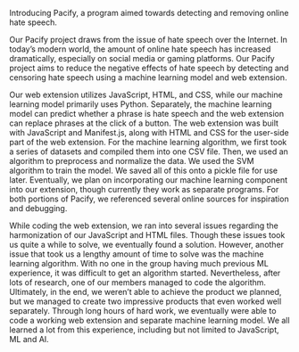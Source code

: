 Introducing Pacify, a program aimed towards detecting and removing online hate speech.

Our Pacify project draws from the issue of hate speech over the Internet. In today’s modern world, the amount of online hate speech has increased dramatically, especially on social media or gaming platforms. Our Pacify project aims to reduce the negative effects of hate speech by detecting and censoring hate speech using a machine learning model and web extension. 

Our web extension utilizes JavaScript, HTML, and CSS, while our machine learning model primarily uses Python. Separately, the machine learning model can predict whether a phrase is hate speech and the web extension can replace phrases at the click of a button. The web extension was built with JavaScript and Manifest.js, along with HTML and CSS for the user-side part of the web extension. For the machine learning algorithm, we first took a series of datasets and compiled them into one CSV file. Then, we used an algorithm to preprocess and normalize the data. We used the SVM algorithm to train the model. We saved all of this onto a pickle file for use later. Eventually, we plan on incorporating our machine learning component into our extension, though currently they work as separate programs. For both portions of Pacify, we referenced several online sources for inspiration and debugging.


While coding the web extension, we ran into several issues regarding the harmonization of our JavaScript and HTML files. Though these issues took us quite a while to solve, we eventually found a solution. However, another issue that took us a lengthy amount of time to solve was the machine learning algorithm. With no one in the group having much previous ML experience, it was difficult to get an algorithm started. Nevertheless, after lots of research, one of our members managed to code the algorithm. Ultimately, in the end, we weren’t able to achieve the product we planned, but we managed to create two impressive products that even worked well separately. Through long hours of hard work, we eventually were able to code a working web extension and separate machine learning model. We all learned a lot from this experience, including but not limited to JavaScript, ML and AI. 

